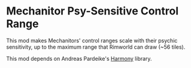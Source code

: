 # Mechanitor Psy-Sensitive Control Range
This mod makes Mechanitors' control ranges scale with their psychic sensitivity, up to the maximum range that Rimworld can draw (~56 tiles).

This mod depends on Andreas Pardeike's [Harmony](https://github.com/pardeike/Harmony) library.